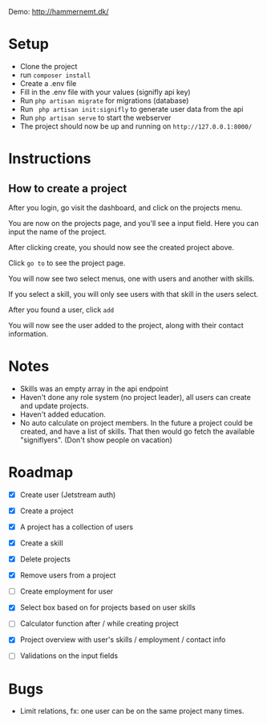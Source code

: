 Demo: http://hammernemt.dk/

# Setup

- Clone the project
- run `composer install`
- Create a .env file
- Fill in the .env file with your values (signifly api key)
- Run `php artisan migrate` for migrations (database)
- Run ` php artisan init:signifly` to generate user data from the api
- Run `php artisan serve` to start the webserver
- The project should now be up and running on `http://127.0.0.1:8000/` 


# Instructions 

## How to create a project
After you login, go visit the dashboard, and click on the projects menu.

You are now on the projects page, and you'll see a input field. Here you can input the name of the project.

After clicking create, you should now see the created project above.

Click `go to` to see the project page.

You will now see two select menus, one with users and another with skills.

If you select a skill, you will only see users with that skill in the users select.

After you found a user, click `add`

You will now see the user added to the project, along with their contact information.

# Notes

 - Skills was an empty array in the api endpoint
 - Haven't done any role system (no project leader), all users can create and update projects.
 - Haven't added education.
 - No auto calculate on project members. In the future a project could be created, and have a list of skills. That then would go fetch the available "signiflyers". (Don't show people on vacation)

# Roadmap

 - [x] Create user (Jetstream auth)
 - [x] Create a project
 - [x] A project has a collection of users
 - [x] Create a skill
 - [x] Delete projects
 - [x] Remove users from a project
 - [ ] Create employment for user
 - [x] Select box based on for projects based on user skills
 - [ ] Calculator function after / while creating project
 - [x] Project overview with user's skills / employment / contact info
 - [ ] Validations on the input fields


# Bugs

- Limit relations, fx: one user can be on the same project many times. 
